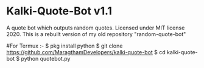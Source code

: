 # Kalki-Quote-Bot v1.1

A quote bot which outputs random quotes.
Licensed under MIT license 2020.
This is a rebuilt version of my old repository "random-quote-bot"

#For Termux :-
$ pkg install python
$ git clone https://github.com/MaragthamDevelopers/kalki-quote-bot
$ cd kalki-quote-bot
$ python quotebot.py
